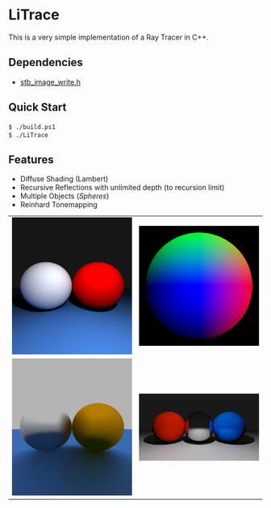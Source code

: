 # LiTrace

This is a very simple implementation of a Ray Tracer in C++.

## Dependencies

* [stb_image_write.h](https://github.com/nothings/stb/blob/master/stb_image_write.h)

## Quick Start

```
$ ./build.ps1
$ ./LiTrace
```

## Features

* Diffuse Shading (Lambert)
* Recursive Reflections with unlimited depth (to recursion limit)
* Multiple Objects (_Spheres_)
* Reinhard Tonemapping

| | |
| ------------- | ------------- |
|<img src="Out/Progress/GI.png" width="400"/>|<img src="Out/Progress/sphere-normal-coordinates.png" width="400"/>|
|<img src="Out/Progress/metal_bug.png" width="400"/>|<img src="Out/Progress/benchmark.png" width="400"/>|
